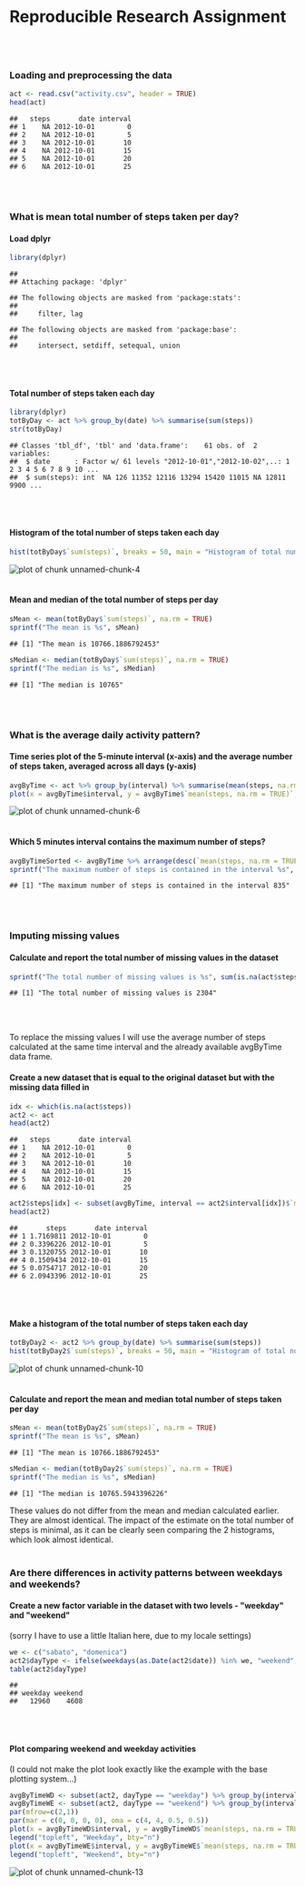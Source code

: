 Reproducible Research Assignment
===================================================
<br><br>

### Loading and preprocessing the data


```r
act <- read.csv("activity.csv", header = TRUE)
head(act)
```

```
##   steps       date interval
## 1    NA 2012-10-01        0
## 2    NA 2012-10-01        5
## 3    NA 2012-10-01       10
## 4    NA 2012-10-01       15
## 5    NA 2012-10-01       20
## 6    NA 2012-10-01       25
```
<br><br>

### What is mean total number of steps taken per day?

#### Load dplyr

```r
library(dplyr)
```

```
## 
## Attaching package: 'dplyr'
```

```
## The following objects are masked from 'package:stats':
## 
##     filter, lag
```

```
## The following objects are masked from 'package:base':
## 
##     intersect, setdiff, setequal, union
```
<br><br>


#### Total number of steps taken each day

```r
library(dplyr)
totByDay <- act %>% group_by(date) %>% summarise(sum(steps))
str(totByDay)
```

```
## Classes 'tbl_df', 'tbl' and 'data.frame':	61 obs. of  2 variables:
##  $ date      : Factor w/ 61 levels "2012-10-01","2012-10-02",..: 1 2 3 4 5 6 7 8 9 10 ...
##  $ sum(steps): int  NA 126 11352 12116 13294 15420 11015 NA 12811 9900 ...
```
<br><br>


#### Histogram of the total number of steps taken each day

```r
hist(totByDay$`sum(steps)`, breaks = 50, main = "Histogram of total number of steps per day", xlab = "Total number of steps")
```

![plot of chunk unnamed-chunk-4](figure/unnamed-chunk-4-1.png)
<br><br>

#### Mean and median of the total number of steps per day

```r
sMean <- mean(totByDay$`sum(steps)`, na.rm = TRUE)
sprintf("The mean is %s", sMean)
```

```
## [1] "The mean is 10766.1886792453"
```

```r
sMedian <- median(totByDay$`sum(steps)`, na.rm = TRUE)
sprintf("The median is %s", sMedian)
```

```
## [1] "The median is 10765"
```
<br><br>

### What is the average daily activity pattern?

#### Time series plot of the 5-minute interval (x-axis) and the average number of steps taken, averaged across all days (y-axis)

```r
avgByTime <- act %>% group_by(interval) %>% summarise(mean(steps, na.rm = TRUE))
plot(x = avgByTime$interval, y = avgByTime$`mean(steps, na.rm = TRUE)`, type = "l", xlab = "Time interval", ylab = "Average", main = "Average number of steps by time interval", col = "red")
```

![plot of chunk unnamed-chunk-6](figure/unnamed-chunk-6-1.png)
<br><br>

#### Which 5 minutes interval contains the maximum number of steps?

```r
avgByTimeSorted <- avgByTime %>% arrange(desc(`mean(steps, na.rm = TRUE)`))
sprintf("The maximum number of steps is contained in the interval %s", avgByTimeSorted[1,1])
```

```
## [1] "The maximum number of steps is contained in the interval 835"
```
<br><br>

### Imputing missing values

#### Calculate and report the total number of missing values in the dataset

```r
sprintf("The total number of missing values is %s", sum(is.na(act$steps)))
```

```
## [1] "The total number of missing values is 2304"
```
<br><br>

To replace the missing values I will use the average number of steps calculated at the same time interval and the already available avgByTime data frame.

#### Create a new dataset that is equal to the original dataset but with the missing data filled in

```r
idx <- which(is.na(act$steps))
act2 <- act
head(act2)
```

```
##   steps       date interval
## 1    NA 2012-10-01        0
## 2    NA 2012-10-01        5
## 3    NA 2012-10-01       10
## 4    NA 2012-10-01       15
## 5    NA 2012-10-01       20
## 6    NA 2012-10-01       25
```

```r
act2$steps[idx] <- subset(avgByTime, interval == act2$interval[idx])$`mean(steps, na.rm = TRUE)`
head(act2)
```

```
##       steps       date interval
## 1 1.7169811 2012-10-01        0
## 2 0.3396226 2012-10-01        5
## 3 0.1320755 2012-10-01       10
## 4 0.1509434 2012-10-01       15
## 5 0.0754717 2012-10-01       20
## 6 2.0943396 2012-10-01       25
```
<br><br>

#### Make a histogram of the total number of steps taken each day

```r
totByDay2 <- act2 %>% group_by(date) %>% summarise(sum(steps))
hist(totByDay2$`sum(steps)`, breaks = 50, main = "Histogram of total number of steps per day", xlab = "Total number of steps")
```

![plot of chunk unnamed-chunk-10](figure/unnamed-chunk-10-1.png)
<br><br>

#### Calculate and report the mean and median total number of steps taken per day

```r
sMean <- mean(totByDay2$`sum(steps)`, na.rm = TRUE)
sprintf("The mean is %s", sMean)
```

```
## [1] "The mean is 10766.1886792453"
```

```r
sMedian <- median(totByDay2$`sum(steps)`, na.rm = TRUE)
sprintf("The median is %s", sMedian)
```

```
## [1] "The median is 10765.5943396226"
```

These values do not differ from the mean and median calculated earlier. They are almost identical.
The impact of the estimate on the total number of steps is minimal, as it can be clearly seen comparing the 2 histograms, which look almost identical.
<br><br>

### Are there differences in activity patterns between weekdays and weekends?

#### Create a new factor variable in the dataset with two levels - "weekday" and "weekend"
(sorry I have to use a little Italian here, due to my locale settings)

```r
we <- c("sabato", "domenica")
act2$dayType <- ifelse(weekdays(as.Date(act2$date)) %in% we, "weekend", "weekday")
table(act2$dayType)
```

```
## 
## weekday weekend 
##   12960    4608
```
<br><br>

#### Plot comparing weekend and weekday activities
(I could not make the plot look exactly like the example with the base plotting system...)

```r
avgByTimeWD <- subset(act2, dayType == "weekday") %>% group_by(interval) %>% summarise(mean(steps, na.rm = TRUE))
avgByTimeWE <- subset(act2, dayType == "weekend") %>% group_by(interval) %>% summarise(mean(steps, na.rm = TRUE))
par(mfrow=c(2,1))
par(mar = c(0, 0, 0, 0), oma = c(4, 4, 0.5, 0.5))
plot(x = avgByTimeWD$interval, y = avgByTimeWD$`mean(steps, na.rm = TRUE)`, type = "l", xlab = "", ylab = "Average", col = "red", xaxt = 'n')
legend("topleft", "Weekday", bty="n")
plot(x = avgByTimeWE$interval, y = avgByTimeWE$`mean(steps, na.rm = TRUE)`, type = "l", xlab = "Time interval", ylab = "Average", col = "red")
legend("topleft", "Weekend", bty="n")
```

![plot of chunk unnamed-chunk-13](figure/unnamed-chunk-13-1.png)
<br><br>
